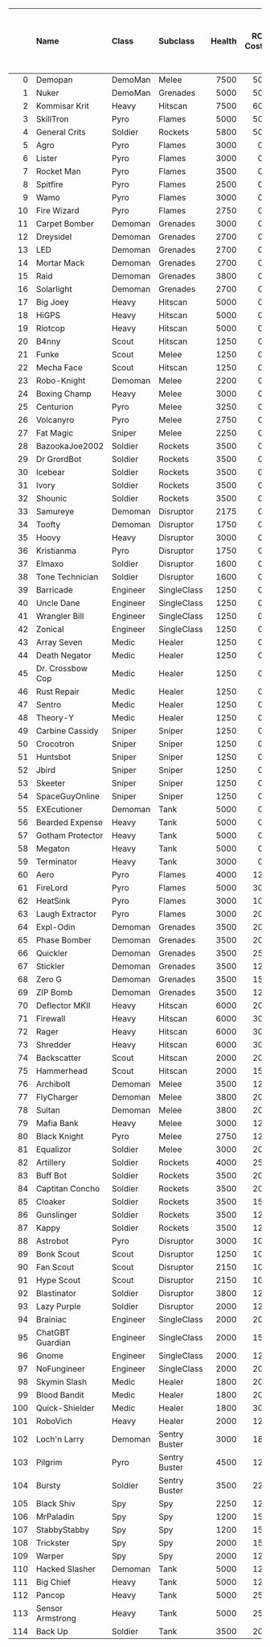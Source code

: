 |     | Name             | Class    | Subclass      |   Health |   RC Cost |   Health Bonus Per Player |   Health Before Patch |   Health Bonus Per Player Before Patch |
|----:|:-----------------|:---------|:--------------|---------:|----------:|--------------------------:|----------------------:|---------------------------------------:|
|   0 | Demopan          | DemoMan  | Melee         |     7500 |        50 |                       100 |                   nan |                                    nan |
|   1 | Nuker            | DemoMan  | Grenades      |     5000 |        50 |                       100 |                   nan |                                    nan |
|   2 | Kommisar Krit    | Heavy    | Hitscan       |     7500 |        60 |                       100 |                   nan |                                    nan |
|   3 | SkillTron        | Pyro     | Flames        |     5000 |        50 |                       100 |                   nan |                                    nan |
|   4 | General Crits    | Soldier  | Rockets       |     5800 |        50 |                        75 |                   nan |                                    nan |
|   5 | Agro             | Pyro     | Flames        |     3000 |         0 |                        28 |                  3000 |                                      0 |
|   6 | Lister           | Pyro     | Flames        |     3000 |         0 |                        28 |                  3000 |                                      0 |
|   7 | Rocket Man       | Pyro     | Flames        |     3500 |         0 |                        25 |                  3500 |                                      0 |
|   8 | Spitfire         | Pyro     | Flames        |     2500 |         0 |                        20 |                  2500 |                                      0 |
|   9 | Wamo             | Pyro     | Flames        |     3000 |         0 |                        28 |                  3000 |                                      0 |
|  10 | Fire Wizard      | Pyro     | Flames        |     2750 |         0 |                        50 |                  2750 |                                      0 |
|  11 | Carpet Bomber    | Demoman  | Grenades      |     3000 |         0 |                        60 |                  3300 |                                      0 |
|  12 | Dreysidel        | Demoman  | Grenades      |     2700 |         0 |                        60 |                  3000 |                                      0 |
|  13 | LED              | Demoman  | Grenades      |     2700 |         0 |                        60 |                  3000 |                                      0 |
|  14 | Mortar Mack      | Demoman  | Grenades      |     2700 |         0 |                        60 |                  3000 |                                      0 |
|  15 | Raid             | Demoman  | Grenades      |     3800 |         0 |                        60 |                  4500 |                                      0 |
|  16 | Solarlight       | Demoman  | Grenades      |     2700 |         0 |                        60 |                  2000 |                                      0 |
|  17 | Big Joey         | Heavy    | Hitscan       |     5000 |         0 |                         0 |                   nan |                                    nan |
|  18 | HiGPS            | Heavy    | Hitscan       |     5000 |         0 |                         0 |                   nan |                                    nan |
|  19 | Riotcop          | Heavy    | Hitscan       |     5000 |         0 |                         0 |                   nan |                                    nan |
|  20 | B4nny            | Scout    | Hitscan       |     1250 |         0 |                        40 |                  1250 |                                      0 |
|  21 | Funke            | Scout    | Melee         |     1250 |         0 |                       100 |                  1250 |                                      0 |
|  22 | Mecha Face       | Scout    | Hitscan       |     1250 |         0 |                        40 |                  1250 |                                      0 |
|  23 | Robo-Knight      | Demoman  | Melee         |     2200 |         0 |                       100 |                  2500 |                                      0 |
|  24 | Boxing Champ     | Heavy    | Melee         |     3000 |         0 |                       150 |                  3000 |                                      0 |
|  25 | Centurion        | Pyro     | Melee         |     3250 |         0 |                        60 |                  3250 |                                      0 |
|  26 | Volcanyro        | Pyro     | Melee         |     2750 |         0 |                        50 |                  2750 |                                      0 |
|  27 | Fat Magic        | Sniper   | Melee         |     2250 |         0 |                       110 |                  2250 |                                      0 |
|  28 | BazookaJoe2002   | Soldier  | Rockets       |     3500 |         0 |                        40 |                  3800 |                                      0 |
|  29 | Dr GrordBot      | Soldier  | Rockets       |     3500 |         0 |                        40 |                  3800 |                                      0 |
|  30 | Icebear          | Soldier  | Rockets       |     3500 |         0 |                        40 |                  3800 |                                      0 |
|  31 | Ivory            | Soldier  | Rockets       |     3500 |         0 |                        40 |                  3800 |                                      0 |
|  32 | Shounic          | Soldier  | Rockets       |     3500 |         0 |                        40 |                  3800 |                                      0 |
|  33 | Samureye         | Demoman  | Disruptor     |     2175 |         0 |                        50 |                  2175 |                                      0 |
|  34 | Toofty           | Demoman  | Disruptor     |     1750 |         0 |                        50 |                  1750 |                                      0 |
|  35 | Hoovy            | Heavy    | Disruptor     |     3000 |         0 |                        50 |                  3000 |                                      0 |
|  36 | Kristianma       | Pyro     | Disruptor     |     1750 |         0 |                        50 |                  1750 |                                      0 |
|  37 | Elmaxo           | Soldier  | Disruptor     |     1600 |         0 |                        60 |                  2000 |                                      0 |
|  38 | Tone Technician  | Soldier  | Disruptor     |     1600 |         0 |                        70 |                  2000 |                                      0 |
|  39 | Barricade        | Engineer | SingleClass   |     1250 |         0 |                        60 |                  1250 |                                      0 |
|  40 | Uncle Dane       | Engineer | SingleClass   |     1250 |         0 |                        60 |                  1250 |                                      0 |
|  41 | Wrangler Bill    | Engineer | SingleClass   |     1250 |         0 |                        60 |                  1250 |                                      0 |
|  42 | Zonical          | Engineer | SingleClass   |     1250 |         0 |                        60 |                  1250 |                                      0 |
|  43 | Array Seven      | Medic    | Healer        |     1250 |         0 |                        60 |                  1500 |                                      0 |
|  44 | Death Negator    | Medic    | Healer        |     1250 |         0 |                        60 |                  1500 |                                      0 |
|  45 | Dr. Crossbow Cop | Medic    | Healer        |     1250 |         0 |                        60 |                  1500 |                                      0 |
|  46 | Rust Repair      | Medic    | Healer        |     1250 |         0 |                        60 |                  1500 |                                      0 |
|  47 | Sentro           | Medic    | Healer        |     1250 |         0 |                        60 |                  1500 |                                      0 |
|  48 | Theory-Y         | Medic    | Healer        |     1250 |         0 |                        60 |                  1500 |                                      0 |
|  49 | Carbine Cassidy  | Sniper   | Sniper        |     1250 |         0 |                        60 |                  1500 |                                      0 |
|  50 | Crocotron        | Sniper   | Sniper        |     1250 |         0 |                        60 |                  1500 |                                      0 |
|  51 | Huntsbot         | Sniper   | Sniper        |     1250 |         0 |                        60 |                  1500 |                                      0 |
|  52 | Jbird            | Sniper   | Sniper        |     1250 |         0 |                        60 |                  1500 |                                      0 |
|  53 | Skeeter          | Sniper   | Sniper        |     1250 |         0 |                        60 |                  1500 |                                      0 |
|  54 | SpaceGuyOnline   | Sniper   | Sniper        |     1250 |         0 |                        60 |                  1500 |                                      0 |
|  55 | EXEcutioner      | Demoman  | Tank          |     5000 |         0 |                       250 |                   nan |                                    nan |
|  56 | Bearded Expense  | Heavy    | Tank          |     5000 |         0 |                       250 |                   nan |                                    nan |
|  57 | Gotham Protector | Heavy    | Tank          |     5000 |         0 |                       100 |                   nan |                                    nan |
|  58 | Megaton          | Heavy    | Tank          |     5000 |         0 |                       250 |                   nan |                                    nan |
|  59 | Terminator       | Heavy    | Tank          |     3000 |         0 |                         0 |                  3000 |                                      0 |
|  60 | Aero             | Pyro     | Flames        |     4000 |        12 |                        25 |                  4000 |                                      0 |
|  61 | FireLord         | Pyro     | Flames        |     5000 |        30 |                         0 |                   nan |                                    nan |
|  62 | HeatSink         | Pyro     | Flames        |     3000 |        10 |                       175 |                  3000 |                                    175 |
|  63 | Laugh Extractor  | Pyro     | Flames        |     3000 |        20 |                        50 |                  3000 |                                      0 |
|  64 | Expl-Odin        | Demoman  | Grenades      |     3500 |        20 |                        50 |                  4000 |                                      0 |
|  65 | Phase Bomber     | Demoman  | Grenades      |     3500 |        20 |                       100 |                  3500 |                                      0 |
|  66 | Quickler         | Demoman  | Grenades      |     3500 |        25 |                        50 |                  3500 |                                      0 |
|  67 | Stickler         | Demoman  | Grenades      |     3500 |        12 |                        50 |                  3500 |                                      0 |
|  68 | Zero G           | Demoman  | Grenades      |     3500 |        15 |                        50 |                  3500 |                                      0 |
|  69 | ZIP Bomb         | Demoman  | Grenades      |     3500 |        12 |                       100 |                  3500 |                                      0 |
|  70 | Deflector MKII   | Heavy    | Hitscan       |     6000 |        20 |                       100 |                   nan |                                    nan |
|  71 | Firewall         | Heavy    | Hitscan       |     6000 |        30 |                         0 |                   nan |                                    nan |
|  72 | Rager            | Heavy    | Hitscan       |     6000 |        30 |                         0 |                   nan |                                    nan |
|  73 | Shredder         | Heavy    | Hitscan       |     6000 |        30 |                         0 |                   nan |                                    nan |
|  74 | Backscatter      | Scout    | Hitscan       |     2000 |        20 |                        60 |                  2000 |                                      0 |
|  75 | Hammerhead       | Scout    | Hitscan       |     2000 |        15 |                        60 |                  2000 |                                      0 |
|  76 | Archibolt        | Demoman  | Melee         |     3500 |        12 |                       175 |                  3500 |                                    175 |
|  77 | FlyCharger       | Demoman  | Melee         |     3800 |        20 |                       175 |                  3800 |                                    175 |
|  78 | Sultan           | Demoman  | Melee         |     3800 |        20 |                       175 |                  3800 |                                    175 |
|  79 | Mafia Bank       | Heavy    | Melee         |     3000 |        12 |                       200 |                  3500 |                                     50 |
|  80 | Black Knight     | Pyro     | Melee         |     2750 |        12 |                       250 |                  3000 |                                    175 |
|  81 | Equalizor        | Soldier  | Melee         |     3000 |        20 |                       200 |                  3000 |                                    200 |
|  82 | Artillery        | Soldier  | Rockets       |     4000 |        25 |                        60 |                  4200 |                                      0 |
|  83 | Buff Bot         | Soldier  | Rockets       |     3500 |        20 |                        60 |                  3800 |                                      0 |
|  84 | Captitan Concho  | Soldier  | Rockets       |     3500 |        20 |                        60 |                  3800 |                                      0 |
|  85 | Cloaker          | Soldier  | Rockets       |     3500 |        15 |                        60 |                  3800 |                                      0 |
|  86 | Gunslinger       | Soldier  | Rockets       |     3500 |        12 |                        60 |                  3800 |                                      0 |
|  87 | Kappy            | Soldier  | Rockets       |     3500 |        12 |                        60 |                  3800 |                                     75 |
|  88 | Astrobot         | Pyro     | Disruptor     |     3000 |        10 |                        15 |                  3000 |                                      0 |
|  89 | Bonk Scout       | Scout    | Disruptor     |     1250 |        10 |                       100 |                  1250 |                                      0 |
|  90 | Fan Scout        | Scout    | Disruptor     |     2150 |        10 |                        80 |                  2150 |                                      0 |
|  91 | Hype Scout       | Scout    | Disruptor     |     2150 |        10 |                        80 |                  2150 |                                      0 |
|  92 | Blastinator      | Soldier  | Disruptor     |     3800 |        12 |                        60 |                  4200 |                                      0 |
|  93 | Lazy Purple      | Soldier  | Disruptor     |     2000 |        12 |                        60 |                  2500 |                                      0 |
|  94 | Brainiac         | Engineer | SingleClass   |     2000 |        20 |                        60 |                  2000 |                                      0 |
|  95 | ChatGBT Guardian | Engineer | SingleClass   |     2000 |        15 |                        60 |                  2000 |                                      0 |
|  96 | Gnome            | Engineer | SingleClass   |     2000 |        12 |                        60 |                  2000 |                                      0 |
|  97 | NoFungineer      | Engineer | SingleClass   |     2000 |        20 |                        60 |                  2000 |                                      0 |
|  98 | Skymin Slash     | Medic    | Healer        |     1800 |        20 |                        60 |                  1500 |                                      0 |
|  99 | Blood Bandit     | Medic    | Healer        |     1800 |        20 |                        60 |                  2000 |                                      0 |
| 100 | Quick-Shielder   | Medic    | Healer        |     1800 |        30 |                        60 |                  1500 |                                      0 |
| 101 | RoboVich         | Heavy    | Healer        |     2000 |        12 |                        50 |                  2000 |                                      0 |
| 102 | Loch'n Larry     | Demoman  | Sentry Buster |     3000 |        18 |                        50 |                  3000 |                                      0 |
| 103 | Pilgrim          | Pyro     | Sentry Buster |     4500 |        12 |                       100 |                  4500 |                                      0 |
| 104 | Bursty           | Soldier  | Sentry Buster |     3500 |        22 |                        60 |                  3800 |                                      0 |
| 105 | Black Shiv       | Spy      | Spy           |     2250 |        12 |                        50 |                  2250 |                                      0 |
| 106 | MrPaladin        | Spy      | Spy           |     1200 |        15 |                        50 |                  1200 |                                      0 |
| 107 | StabbyStabby     | Spy      | Spy           |     1200 |        15 |                        50 |                  1200 |                                      0 |
| 108 | Trickster        | Spy      | Spy           |     2000 |        15 |                        50 |                  2000 |                                      0 |
| 109 | Warper           | Spy      | Spy           |     2000 |        12 |                        50 |                  2000 |                                      0 |
| 110 | Hacked Slasher   | Demoman  | Tank          |     5000 |        12 |                       350 |                   nan |                                    nan |
| 111 | Big Chief        | Heavy    | Tank          |     5000 |        12 |                       350 |                   nan |                                    nan |
| 112 | Pancop           | Heavy    | Tank          |     5000 |        25 |                       350 |                   nan |                                    nan |
| 113 | Sensor Armstrong | Heavy    | Tank          |     5000 |        25 |                       350 |                   nan |                                    nan |
| 114 | Back Up          | Soldier  | Tank          |     3500 |        20 |                        60 |                  3800 |                                     50 |